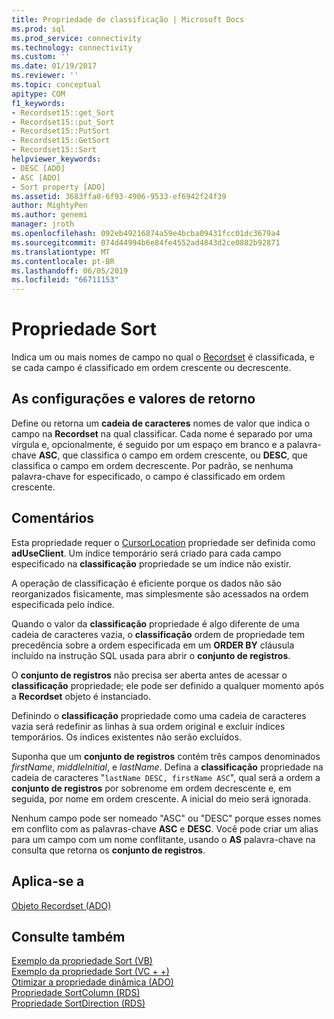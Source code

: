 ```yaml
---
title: Propriedade de classificação | Microsoft Docs
ms.prod: sql
ms.prod_service: connectivity
ms.technology: connectivity
ms.custom: ''
ms.date: 01/19/2017
ms.reviewer: ''
ms.topic: conceptual
apitype: COM
f1_keywords:
- Recordset15::get_Sort
- Recordset15::put_Sort
- Recordset15::PutSort
- Recordset15::GetSort
- Recordset15::Sort
helpviewer_keywords:
- DESC [ADO]
- ASC [ADO]
- Sort property [ADO]
ms.assetid: 3683ffa0-6f93-4906-9533-ef6942f24f39
author: MightyPen
ms.author: genemi
manager: jroth
ms.openlocfilehash: 092eb49216874a59e4bcba09431fcc01dc3679a4
ms.sourcegitcommit: 074d44994b6e84fe4552ad4843d2ce0882b92871
ms.translationtype: MT
ms.contentlocale: pt-BR
ms.lasthandoff: 06/05/2019
ms.locfileid: "66711153"
---
```

# <a name="sort-property"></a>Propriedade Sort
Indica um ou mais nomes de campo no qual o [Recordset](../../../ado/reference/ado-api/recordset-object-ado.md) é classificada, e se cada campo é classificado em ordem crescente ou decrescente.  
  
## <a name="settings-and-return-values"></a>As configurações e valores de retorno  
 Define ou retorna um **cadeia de caracteres** nomes de valor que indica o campo na **Recordset** na qual classificar. Cada nome é separado por uma vírgula e, opcionalmente, é seguido por um espaço em branco e a palavra-chave **ASC**, que classifica o campo em ordem crescente, ou **DESC**, que classifica o campo em ordem decrescente. Por padrão, se nenhuma palavra-chave for especificado, o campo é classificado em ordem crescente.  
  
## <a name="remarks"></a>Comentários  
 Esta propriedade requer o [CursorLocation](../../../ado/reference/ado-api/cursorlocation-property-ado.md) propriedade ser definida como **adUseClient**. Um índice temporário será criado para cada campo especificado na **classificação** propriedade se um índice não existir.  
  
 A operação de classificação é eficiente porque os dados não são reorganizados fisicamente, mas simplesmente são acessados na ordem especificada pelo índice.  
  
 Quando o valor da **classificação** propriedade é algo diferente de uma cadeia de caracteres vazia, o **classificação** ordem de propriedade tem precedência sobre a ordem especificada em um **ORDER BY** cláusula incluído na instrução SQL usada para abrir o **conjunto de registros**.  
  
 O **conjunto de registros** não precisa ser aberta antes de acessar o **classificação** propriedade; ele pode ser definido a qualquer momento após a **Recordset** objeto é instanciado.  
  
 Definindo o **classificação** propriedade como uma cadeia de caracteres vazia será redefinir as linhas à sua ordem original e excluir índices temporários. Os índices existentes não serão excluídos.  
  
 Suponha que um **conjunto de registros** contém três campos denominados *firstName*, *middleInitial*, e *lastName*. Defina a **classificação** propriedade na cadeia de caracteres "`lastName DESC, firstName ASC`", qual será a ordem a **conjunto de registros** por sobrenome em ordem decrescente e, em seguida, por nome em ordem crescente. A inicial do meio será ignorada.  
  
 Nenhum campo pode ser nomeado "ASC" ou "DESC" porque esses nomes em conflito com as palavras-chave **ASC** e **DESC**. Você pode criar um alias para um campo com um nome conflitante, usando o **AS** palavra-chave na consulta que retorna os **conjunto de registros**.  
  
## <a name="applies-to"></a>Aplica-se a  
 [Objeto Recordset (ADO)](../../../ado/reference/ado-api/recordset-object-ado.md)  
  
## <a name="see-also"></a>Consulte também  
 [Exemplo da propriedade Sort (VB)](../../../ado/reference/ado-api/sort-property-example-vb.md)   
 [Exemplo da propriedade Sort (VC + +)](../../../ado/reference/ado-api/sort-property-example-vc.md)   
 [Otimizar a propriedade dinâmica (ADO)](../../../ado/reference/ado-api/optimize-property-dynamic-ado.md)   
 [Propriedade SortColumn (RDS)](../../../ado/reference/rds-api/sortcolumn-property-rds.md)   
 [Propriedade SortDirection (RDS)](../../../ado/reference/rds-api/sortdirection-property-rds.md)

